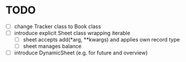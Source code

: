 # TODO

- [ ] change Tracker class to Book class
- [ ] introduce explicit Sheet class wrapping iterable<Record>
	- [ ] sheet accepts add(*arg, **kwargs) and applies own record type
  - [ ] sheet manages balance
- [ ] introduce DynamicSheet (e.g. for future and overview)
